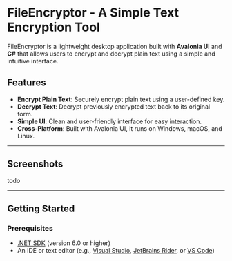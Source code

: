 # FileEncryptor - A Simple Text Encryption Tool

FileEncryptor is a lightweight desktop application built with **Avalonia UI** and **C#** that allows users to encrypt and decrypt plain text using a simple and intuitive interface.

## Features
- **Encrypt Plain Text**: Securely encrypt plain text using a user-defined key.
- **Decrypt Text**: Decrypt previously encrypted text back to its original form.
- **Simple UI**: Clean and user-friendly interface for easy interaction.
- **Cross-Platform**: Built with Avalonia UI, it runs on Windows, macOS, and Linux.

---

## Screenshots

todo

---

## Getting Started

### Prerequisites
- [.NET SDK](https://dotnet.microsoft.com/download) (version 6.0 or higher)
- An IDE or text editor (e.g., [Visual Studio](https://visualstudio.microsoft.com/), [JetBrains Rider](https://www.jetbrains.com/rider/), or [VS Code](https://code.visualstudio.com/))
